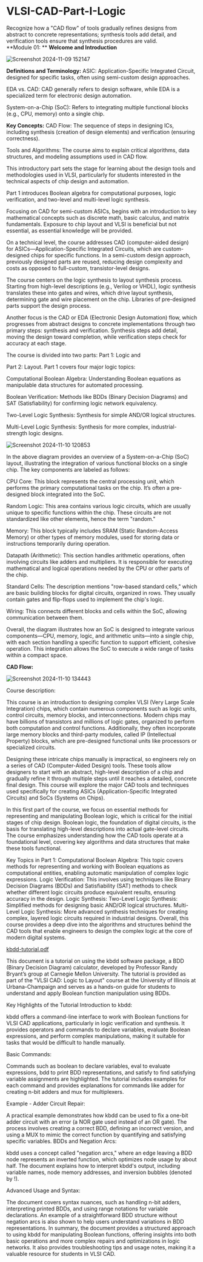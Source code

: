 # VLSI-CAD-Part-I-Logic
Recognize how a "CAD flow" of tools gradually refines designs from abstract to concrete representations; synthesis tools add detail, and verification tools ensure that synthesis procedures are valid.  
**Module 01: **
**Welcome and Introduction**

![Screenshot 2024-11-09 152147](https://github.com/user-attachments/assets/7773e735-7b64-4cb8-871a-42e52861b5b1)

**Definitions and Terminology:**
ASIC: Application-Specific Integrated Circuit, designed for specific tasks, often using semi-custom design approaches.

EDA vs. CAD: CAD generally refers to design software, while EDA is a specialized term for electronic design automation.

System-on-a-Chip (SoC): Refers to integrating multiple functional blocks (e.g., CPU, memory) onto a single chip.


**Key Concepts:**
CAD Flow: The sequence of steps in designing ICs, including synthesis (creation of design elements) and verification (ensuring correctness).

Tools and Algorithms: The course aims to explain critical algorithms, data structures, and modeling assumptions used in CAD flow.

This introductory part sets the stage for learning about the design tools and methodologies used in VLSI, particularly for students interested in the technical aspects of chip design and automation.

Part 1 introduces Boolean algebra for computational purposes, logic verification, and two-level and multi-level logic synthesis. 

Focusing on CAD for semi-custom ASICs, begins with an introduction to key mathematical concepts such as discrete math, basic calculus, and matrix fundamentals. Exposure to chip layout and VLSI is beneficial but not essential, as essential knowledge will be provided.

On a technical level, the course addresses CAD (computer-aided design) for ASICs—Application-Specific Integrated Circuits, which are custom-designed chips for specific functions. In a semi-custom design approach, previously designed parts are reused, reducing design complexity and costs as opposed to full-custom, transistor-level designs.

The course centers on the logic synthesis to layout synthesis process. Starting from high-level descriptions (e.g., Verilog or VHDL), logic synthesis translates these into gates and wires, which drive layout synthesis, determining gate and wire placement on the chip. Libraries of pre-designed parts support the design process.

Another focus is the CAD or EDA (Electronic Design Automation) flow, which progresses from abstract designs to concrete implementations through two primary steps: synthesis and verification. Synthesis steps add detail, moving the design toward completion, while verification steps check for accuracy at each stage.

The course is divided into two parts: Part 1: Logic and 

Part 2: Layout. Part 1 covers four major logic topics:

Computational Boolean Algebra: Understanding Boolean equations as manipulable data structures for automated processing.

Boolean Verification: Methods like BDDs (Binary Decision Diagrams) and SAT (Satisfiability) for confirming logic network equivalency.

Two-Level Logic Synthesis: Synthesis for simple AND/OR logical structures.

Multi-Level Logic Synthesis: Synthesis for more complex, industrial-strength logic designs.

![Screenshot 2024-11-10 120853](https://github.com/user-attachments/assets/5dda8408-9b21-4cdb-9a58-fdeb54dcc1ae)

In the above diagram provides an overview of a System-on-a-Chip (SoC) layout, illustrating the integration of various functional blocks on a single chip. The key components are labeled as follows:

CPU Core: This block represents the central processing unit, which performs the primary computational tasks on the chip. It’s often a pre-designed block integrated into the SoC.

Random Logic: This area contains various logic circuits, which are usually unique to specific functions within the chip. These circuits are not standardized like other elements, hence the term "random."

Memory: This block typically includes SRAM (Static Random-Access Memory) or other types of memory modules, used for storing data or instructions temporarily during operation.

Datapath (Arithmetic): This section handles arithmetic operations, often involving circuits like adders and multipliers. It is responsible for executing mathematical and logical operations needed by the CPU or other parts of the chip.

Standard Cells: The description mentions "row-based standard cells," which are basic building blocks for digital circuits, organized in rows. They usually contain gates and flip-flops used to implement the chip's logic.

Wiring: This connects different blocks and cells within the SoC, allowing communication between them.

Overall, the diagram illustrates how an SoC is designed to integrate various components—CPU, memory, logic, and arithmetic units—into a single chip, with each section handling a specific function to support efficient, cohesive operation. This integration allows the SoC to execute a wide range of tasks within a compact space.

**CAD Flow:**

![Screenshot 2024-11-10 134443](https://github.com/user-attachments/assets/b2edc55f-746d-43c1-943a-1d07925d9dae)

Course description:

This course is an introduction to designing complex VLSI (Very Large Scale Integration) chips, which contain numerous components such as logic units, control circuits, memory blocks, and interconnections. Modern chips may have billions of transistors and millions of logic gates, organized to perform both computation and control functions. Additionally, they often incorporate large memory blocks and third-party modules, called IP (Intellectual Property) blocks, which are pre-designed functional units like processors or specialized circuits.

Designing these intricate chips manually is impractical, so engineers rely on a series of CAD (Computer-Aided Design) tools. These tools allow designers to start with an abstract, high-level description of a chip and gradually refine it through multiple steps until it reaches a detailed, concrete final design. This course will explore the major CAD tools and techniques used specifically for creating ASICs (Application-Specific Integrated Circuits) and SoCs (Systems on Chips).

In this first part of the course, we focus on essential methods for representing and manipulating Boolean logic, which is critical for the initial stages of chip design. Boolean logic, the foundation of digital circuits, is the basis for translating high-level descriptions into actual gate-level circuits. The course emphasizes understanding how the CAD tools operate at a foundational level, covering key algorithms and data structures that make these tools functional.

Key Topics in Part 1:
Computational Boolean Algebra: This topic covers methods for representing and working with Boolean equations as computational entities, enabling automatic manipulation of complex logic expressions.
Logic Verification: This involves using techniques like Binary Decision Diagrams (BDDs) and Satisfiability (SAT) methods to check whether different logic circuits produce equivalent results, ensuring accuracy in the design.
Logic Synthesis:
Two-Level Logic Synthesis: Simplified methods for designing basic AND/OR logical structures.
Multi-Level Logic Synthesis: More advanced synthesis techniques for creating complex, layered logic circuits required in industrial designs.
Overall, this course provides a deep dive into the algorithms and structures behind the CAD tools that enable engineers to design the complex logic at the core of modern digital systems.

[kbdd-tutorial.pdf](https://github.com/user-attachments/files/17691883/kbdd-tutorial.pdf)

This document is a tutorial on using the kbdd software package, a BDD (Binary Decision Diagram) calculator, developed by Professor Randy Bryant’s group at Carnegie Mellon University. The tutorial is provided as part of the "VLSI CAD: Logic to Layout" course at the University of Illinois at Urbana-Champaign and serves as a hands-on guide for students to understand and apply Boolean function manipulation using BDDs.

Key Highlights of the Tutorial
Introduction to kbdd:

kbdd offers a command-line interface to work with Boolean functions for VLSI CAD applications, particularly in logic verification and synthesis.
It provides operators and commands to declare variables, evaluate Boolean expressions, and perform complex manipulations, making it suitable for tasks that would be difficult to handle manually.

Basic Commands:

Commands such as boolean to declare variables, eval to evaluate expressions, bdd to print BDD representations, and satisfy to find satisfying variable assignments are highlighted.
The tutorial includes examples for each command and provides explanations for commands like adder for creating n-bit adders and mux for multiplexers.

Example - Adder Circuit Repair:

A practical example demonstrates how kbdd can be used to fix a one-bit adder circuit with an error (a NOR gate used instead of an OR gate). The process involves creating a correct BDD, defining an incorrect version, and using a MUX to mimic the correct function by quantifying and satisfying specific variables.
BDDs and Negation Arcs:

kbdd uses a concept called "negation arcs," where an edge leaving a BDD node represents an inverted function, which optimizes node usage by about half.
The document explains how to interpret kbdd's output, including variable names, node memory addresses, and inversion bubbles (denoted by !).

Advanced Usage and Syntax:

The document covers syntax nuances, such as handling n-bit adders, interpreting printed BDDs, and using range notations for variable declarations.
An example of a straightforward BDD structure without negation arcs is also shown to help users understand variations in BDD representations.
In summary, the document provides a structured approach to using kbdd for manipulating Boolean functions, offering insights into both basic operations and more complex repairs and optimizations in logic networks. It also provides troubleshooting tips and usage notes, making it a valuable resource for students in VLSI CAD.



